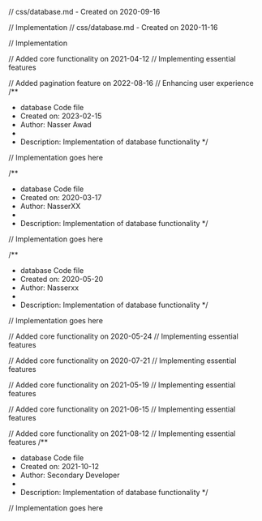// css/database.md - Created on 2020-09-16

// Implementation
// css/database.md - Created on 2020-11-16

// Implementation

// Added core functionality on 2021-04-12
// Implementing essential features

// Added pagination feature on 2022-08-16
// Enhancing user experience
/**
 * database Code file
 * Created on: 2023-02-15
 * Author: Nasser Awad
 *
 * Description: Implementation of database functionality
 */
 
// Implementation goes here

/**
 * database Code file
 * Created on: 2020-03-17
 * Author: NasserXX
 *
 * Description: Implementation of database functionality
 */
 
// Implementation goes here

/**
 * database Code file
 * Created on: 2020-05-20
 * Author: Nasserxx
 *
 * Description: Implementation of database functionality
 */
 
// Implementation goes here


// Added core functionality on 2020-05-24
// Implementing essential features

// Added core functionality on 2020-07-21
// Implementing essential features

// Added core functionality on 2021-05-19
// Implementing essential features

// Added core functionality on 2021-06-15
// Implementing essential features

// Added core functionality on 2021-08-12
// Implementing essential features
/**
 * database Code file
 * Created on: 2021-10-12
 * Author: Secondary Developer
 *
 * Description: Implementation of database functionality
 */
 
// Implementation goes here

